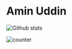 # Amin Uddin

![Github stats](https://github-readme-stats.vercel.app/api?username=amide-inc)

![counter](https://pipedream.com/@/p_G6CNmN/.m.pipedream.net)
